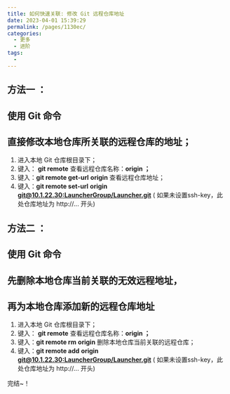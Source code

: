 ```yaml
---
title: 如何快速关联: 修改 Git 远程仓库地址
date: 2023-04-01 15:39:29
permalink: /pages/1130ec/
categories:
  - 更多
  - 进阶
tags:
  - 
---
```

## 方法一 ：

## 使用 Git 命令

## 直接修改本地仓库所关联的远程仓库的地址；

1. 进入本地 Git 仓库根目录下；
2. 键入： **git remote** 查看远程仓库名称：**origin ；** 
3. 键入：**git remote get-url** **origin** 查看远程仓库地址；
4. 键入：**git remote set-url** **origin** **[git@10.1.22.30:LauncherGroup/Launcher.git](http://192.168.100.235:9797/john/git_test.git)** ( 如果未设置ssh-key，此处仓库地址为 http://... 开头)

## 方法二 ：

## 使用 Git 命令

## 先删除本地仓库当前关联的无效远程地址，

## 再为本地仓库添加新的远程仓库地址

1. 进入本地 Git 仓库根目录下；
2. 键入： **git remote** 查看远程仓库名称：**origin ；** 
3. 键入：**git remote rm** **origin** 删除本地仓库当前关联的远程仓库；
4. 键入：**git remote add** **origin** **[git@10.1.22.30:LauncherGroup/Launcher.git](http://192.168.100.235:9797/john/git_test.git)** ( 如果未设置ssh-key，此处仓库地址为 http://... 开头)

完结~！